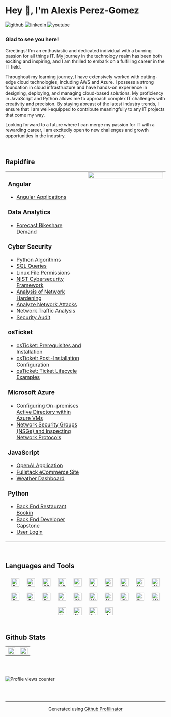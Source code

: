# Hey 👋, I'm Alexis Perez-Gomez  
  

<a href="https://github.com/aperezgomez" target="_blank">
<img src=https://img.shields.io/badge/github-%2324292e.svg?&style=for-the-badge&logo=github&logoColor=white alt=github style="margin-bottom: 5px;" />
</a>
<a href="https://linkedin.com/in/alexis-perez-gomez-mba-43988520a" target="_blank">
<img src=https://img.shields.io/badge/linkedin-%231E77B5.svg?&style=for-the-badge&logo=linkedin&logoColor=white alt=linkedin style="margin-bottom: 5px;" />
</a>
<a href="https://www.youtube.com/user/@alpha_revert" target="_blank">
<img src=https://img.shields.io/badge/youtube-%23EE4831.svg?&style=for-the-badge&logo=youtube&logoColor=white alt=youtube style="margin-bottom: 5px;" />
</a>  
  



### Glad to see you here!  
Greetings! I'm an enthusiastic and dedicated individual with a burning passion for all things IT. My journey in the technology realm has been both exciting and inspiring, and I am thrilled to embark on a fulfilling career in the IT field.

Throughout my learning journey, I have extensively worked with cutting-edge cloud technologies, including AWS and Azure. I possess a strong foundation in cloud infrastructure and have hands-on experience in designing, deploying, and managing cloud-based solutions. My proficiency in JavaScript and Python allows me to approach complex IT challenges with creativity and precision. By staying abreast of the latest industry trends, I ensure that I am well-equipped to contribute meaningfully to any IT projects that come my way.

Looking forward to a future where I can merge my passion for IT with a rewarding career, I am excitedly open to new challenges and growth opportunities in the industry.  
  

<br/>  


## Rapidfire  
<table><tr><td valign="top" width="50%">



### Angular
- [Angular Applications](https://github.com/aperezgomez/angular)




### Data Analytics
- [Forecast Bikeshare Demand](https://github.com/aperezgomez/Forecast_bikeshare_demand) 




### Cyber Security  
- [Python Algorithms](https://github.com/aperezgomez/Python_algorithm)  
- [SQL Queries](https://github.com/aperezgomez/SQL_queries)  
- [Linux File Permissions](https://github.com/aperezgomez/-Linux_file_permissions)
- [NIST Cybersecurity Framework](https://github.com/aperezgomez/NIST_Cybersecurity_Framework)
- [Analysis of Network Hardening](https://github.com/aperezgomez/Analysis_of_network_hardening)
- [Analyze Network Attacks](https://github.com/aperezgomez/Analyze_network_attacks)
- [Network Traffic Analysis](https://github.com/aperezgomez/Cybersecurity_Network_Traffic_Analysis)
- [Security Audit](https://github.com/aperezgomez/Cyber_Security_Audit)




### osTicket  
- [osTicket: Prerequisites and Installation](https://github.com/aperezgomez/osticket-prereqs)  
- [osTicket: Post-Installation Configuration](https://github.com/aperezgomez/post-install-config)  
- [osTicket: Ticket Lifecycle Examples](https://github.com/aperezgomez/ticket-lifecycle)  
  



### Microsoft Azure  
- [Configuring On-premises Active Directory within Azure VMs](https://github.com/aperezgomez/configure-ad)  
- [Network Security Groups (NSGs) and Inspecting Network Protocols](https://github.com/aperezgomez/azure-network-protocols)  
  



### JavaScript  
- [OpenAI Application](https://github.com/aperezgomez/Test_ai)  
- [Fullstack eCommerce Site](https://github.com/aperezgomez/ecommerce)
- [Weather Dashboard](https://github.com/aperezgomez/weather-app)
  



### Python  
- [Back End Restaurant Bookin](https://github.com/aperezgomez/LittleLemon-Booking)
- [Back End Developer Capstone](https://github.com/aperezgomez/workspace)
- [User Login](https://github.com/aperezgomez/user-login-python-files)  


</td><td valign="top" width="50%">

<div align="center">
<img src="https://mir-s3-cdn-cf.behance.net/project_modules/disp/3c6de320601695.562ee09238dde.gif" align="center" style="width: 100%" />
</div>  


</td></tr></table>  

<br/>  


## Languages and Tools  
<div align="center">  
<a href="https://reactjs.org/" target="_blank"><img style="margin: 10px" src="https://profilinator.rishav.dev/skills-assets/react-original-wordmark.svg" alt="React" height="25" /></a>  
<a href="https://getbootstrap.com/docs/3.4/javascript/" target="_blank"><img style="margin: 10px" src="https://profilinator.rishav.dev/skills-assets/bootstrap-plain.svg" alt="Bootstrap" height="25" /></a>  
<a href="https://www.w3schools.com/css/" target="_blank"><img style="margin: 10px" src="https://profilinator.rishav.dev/skills-assets/css3-original-wordmark.svg" alt="CSS3" height="25" /></a>  
<a href="https://en.wikipedia.org/wiki/HTML5" target="_blank"><img style="margin: 10px" src="https://profilinator.rishav.dev/skills-assets/html5-original-wordmark.svg" alt="HTML5" height="25" /></a>  
<a href="https://www.javascript.com/" target="_blank"><img style="margin: 10px" src="https://profilinator.rishav.dev/skills-assets/javascript-original.svg" alt="JavaScript" height="25" /></a>  
<a href="https://aws.amazon.com/" target="_blank"><img style="margin: 10px" src="https://profilinator.rishav.dev/skills-assets/amazonwebservices-original-wordmark.svg" alt="AWS" height="25" /></a>  
<a href="https://www.typescriptlang.org/" target="_blank"><img style="margin: 10px" src="https://profilinator.rishav.dev/skills-assets/typescript-original.svg" alt="TypeScript" height="25" /></a>  
<a href="https://www.php.net/" target="_blank"><img style="margin: 10px" src="https://profilinator.rishav.dev/skills-assets/php-original.svg" alt="PHP" height="25" /></a>  
<a href="https://www.mysql.com/" target="_blank"><img style="margin: 10px" src="https://profilinator.rishav.dev/skills-assets/mysql-original-wordmark.svg" alt="MySQL" height="25" /></a>  
<a href="https://www.mongodb.com/" target="_blank"><img style="margin: 10px" src="https://profilinator.rishav.dev/skills-assets/mongodb-original-wordmark.svg" alt="MongoDB" height="25" /></a>  
<a href="https://www.python.org/" target="_blank"><img style="margin: 10px" src="https://profilinator.rishav.dev/skills-assets/python-original.svg" alt="Python" height="25" /></a>  
<a href="https://expressjs.com/" target="_blank"><img style="margin: 10px" src="https://profilinator.rishav.dev/skills-assets/express-original-wordmark.svg" alt="Express.js" height="25" /></a>  
<a href="https://www.gnu.org/software/bash/" target="_blank"><img style="margin: 10px" src="https://profilinator.rishav.dev/skills-assets/gnu_bash-icon.svg" alt="Bash" height="25" /></a>  
<a href="https://www.linux.org/" target="_blank"><img style="margin: 10px" src="https://profilinator.rishav.dev/skills-assets/linux-original.svg" alt="Linux" height="25" /></a>  
<a href="https://github.com/" target="_blank"><img style="margin: 10px" src="https://profilinator.rishav.dev/skills-assets/git-scm-icon.svg" alt="Git" height="25" /></a>  
<a href="https://wordpress.com/" target="_blank"><img style="margin: 10px" src="https://profilinator.rishav.dev/skills-assets/wordpress.png" alt="WordPress" height="25" /></a>  
<a href="https://nodejs.org/" target="_blank"><img style="margin: 10px" src="https://profilinator.rishav.dev/skills-assets/nodejs-original-wordmark.svg" alt="Node.js" height="25" /></a>  
<a href="https://www.djangoproject.com/" target="_blank"><img style="margin: 10px" src="https://profilinator.rishav.dev/skills-assets/django-original.svg" alt="Django" height="25" /></a>  
<a href="https://docs.microsoft.com/en-us/powershell/" target="_blank"><img style="margin: 10px" src="https://profilinator.rishav.dev/skills-assets/powershell.png" alt="PowerShell" height="25" /></a>  
<a href="https://woocommerce.com/" target="_blank"><img style="margin: 10px" src="https://profilinator.rishav.dev/skills-assets/woocommerce.png" alt="WooCommerce" height="25" /></a>  
<a href="https://vuejs.org/" target="_blank"><img style="margin: 10px" src="https://profilinator.rishav.dev/skills-assets/vuejs-original-wordmark.svg" alt="Vue.js" height="25" /></a>  
<a href="https://redux.js.org/" target="_blank"><img style="margin: 10px" src="https://profilinator.rishav.dev/skills-assets/redux-original.svg" alt="Redux" height="25" /></a>  
<a href="https://www.tailwindcss.com/" target="_blank"><img style="margin: 10px" src="https://profilinator.rishav.dev/skills-assets/tailwindcss.svg" alt="Tailwind CSS" height="25" /></a>  
<a href="https://azure.microsoft.com/en-in/" target="_blank"><img style="margin: 10px" src="https://profilinator.rishav.dev/skills-assets/microsoft_azure-icon.svg" alt="Azure" height="25" /></a>  
</div>  

<br/>  


## Github Stats  
<table><tr><td valign="top" width="50%">

<img src="https://github-readme-stats.vercel.app/api?username=aperezgomez&show_icons=true&count_private=true&hide_border=true" align="left" style="width: 100%" />

</td><td valign="top" width="50%">

<img src="https://github-readme-stats.vercel.app/api/top-langs/?username=aperezgomez&hide_border=true&layout=compact" align="left" style="width: 100%" />

</td></tr></table>  

<br/>  

  

<br/>  

![Profile views counter](https://komarev.com/ghpvc/?username=aperezgomez&&style=flat-square)  
  

<br/>  


<br />

----
<div align="center">Generated using <a href="https://profilinator.rishav.dev/" target="_blank">Github Profilinator</a></div>
